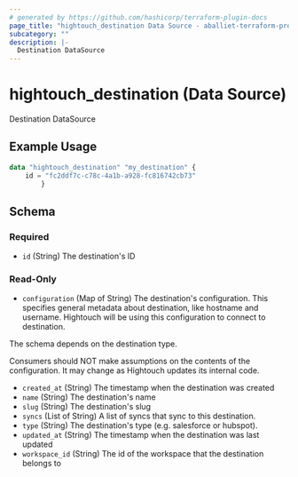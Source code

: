 ```yaml
---
# generated by https://github.com/hashicorp/terraform-plugin-docs
page_title: "hightouch_destination Data Source - aballiet-terraform-provider-hightouch"
subcategory: ""
description: |-
  Destination DataSource
---
```


# hightouch_destination (Data Source)

Destination DataSource

## Example Usage

```terraform
data "hightouch_destination" "my_destination" {
    id = "fc2ddf7c-c78c-4a1b-a928-fc816742cb73"
        }
```

<!-- schema generated by tfplugindocs -->
## Schema

### Required

- `id` (String) The destination's ID

### Read-Only

- `configuration` (Map of String) The destination's configuration. This specifies general metadata about destination, like hostname and username.
Hightouch will be using this configuration to connect to destination.

The schema depends on the destination type.

Consumers should NOT make assumptions on the contents of the
configuration. It may change as Hightouch updates its internal code.
- `created_at` (String) The timestamp when the destination was created
- `name` (String) The destination's name
- `slug` (String) The destination's slug
- `syncs` (List of String) A list of syncs that sync to this destination.
- `type` (String) The destination's type (e.g. salesforce or hubspot).
- `updated_at` (String) The timestamp when the destination was last updated
- `workspace_id` (String) The id of the workspace that the destination belongs to


